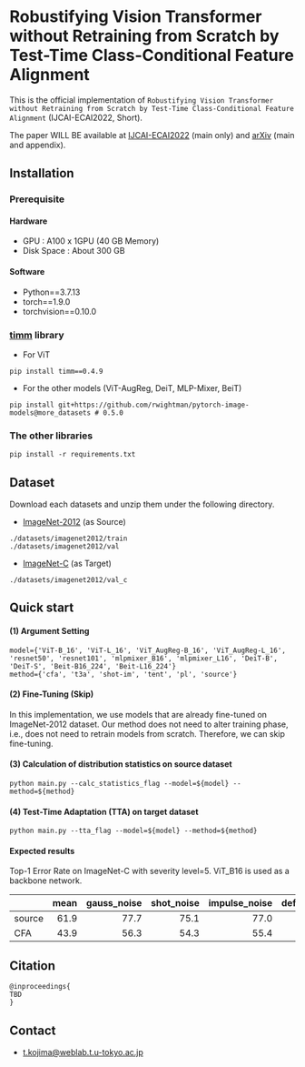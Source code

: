 # Robustifying Vision Transformer without Retraining from Scratch by Test-Time Class-Conditional Feature Alignment

This is the official implementation of `Robustifying Vision Transformer without Retraining from Scratch by Test-Time Class-Conditional Feature Alignment` (IJCAI-ECAI2022, Short).

The paper WILL BE available at [IJCAI-ECAI2022](https://TBD) (main only) and [arXiv](https://TBD) (main and appendix).

## Installation

### Prerequisite

#### Hardware
- GPU : A100 x 1GPU (40 GB Memory)
- Disk Space : About 300 GB

#### Software
- Python==3.7.13
- torch==1.9.0
- torchvision==0.10.0

### [timm](https://github.com/rwightman/pytorch-image-models) library
- For ViT
```
pip install timm==0.4.9
```

- For the other models (ViT-AugReg, DeiT, MLP-Mixer, BeiT)
```
pip install git+https://github.com/rwightman/pytorch-image-models@more_datasets # 0.5.0
```

### The other libraries
```
pip install -r requirements.txt
```

## Dataset

Download each datasets and unzip them under the following directory.

- [ImageNet-2012](https://image-net.org/index.php) (as Source)
```
./datasets/imagenet2012/train
./datasets/imagenet2012/val
```

- [ImageNet-C](https://github.com/hendrycks/robustness) (as Target)
```
./datasets/imagenet2012/val_c
```

## Quick start

#### (1) Argument Setting
```
model={'ViT-B_16', 'ViT-L_16', 'ViT_AugReg-B_16', 'ViT_AugReg-L_16', 'resnet50', 'resnet101', 'mlpmixer_B16', 'mlpmixer_L16', 'DeiT-B', 'DeiT-S', 'Beit-B16_224', 'Beit-L16_224'}
method={'cfa', 't3a', 'shot-im', 'tent', 'pl', 'source'}
```

#### (2) Fine-Tuning (Skip)
In this implementation, we use models that are already fine-tuned on ImageNet-2012 dataset.
Our method does not need to alter training phase, i.e., does not need to retrain models from scratch.
Therefore, we can skip fine-tuning.

#### (3) Calculation of distribution statistics on source dataset
```
python main.py --calc_statistics_flag --model=${model} --method=${method}
```

#### (4) Test-Time Adaptation (TTA) on target dataset
```
python main.py --tta_flag --model=${model} --method=${method}
```

#### Expected results

Top-1 Error Rate on ImageNet-C with severity level=5. ViT_B16 is used as a backbone network.

|                                                            | mean | gauss_noise | shot_noise | impulse_noise | defocus_blur | glass_blur | motion_blur | zoom_blur | snow | frost |  fog | brightness | contrast | elastic_trans | pixelate | jpeg |
|------------|-----:|------------:|-----------:|--------------:|-------------:|-----------:|------------:|----------:|-----:|------:|-----:|-----------:|---------:|--------------:|---------:|-----:|
| source     | 61.9 |        77.7 |       75.1 |          77.0 |         66.9 |       69.1 |        58.5 |      62.8 | 60.9 |  57.6 | 62.9 |       31.6 |     88.9 |          51.9 |     45.3 | 42.9 |
| CFA       | 43.9 |        56.3 |       54.3 |          55.4 |         48.5 |       47.1 |        44.3 |      44.4 | 44.8 |  44.8 | 41.1 |       25.7 |     54.2 |          33.3 |     30.5 | 33.5 |

## Citation
```
@inproceedings{
TBD
}
```

## Contact
- t.kojima@weblab.t.u-tokyo.ac.jp
